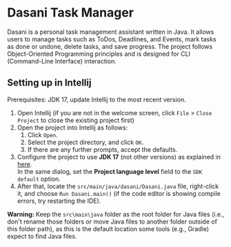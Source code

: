# Dasani Task Manager

Dasani is a personal task management assistant written in Java. It allows users to manage tasks such as ToDos, Deadlines, and Events, mark tasks as done or undone, delete tasks, and save progress. The project follows Object-Oriented Programming principles and is designed for CLI (Command-Line Interface) interaction.

## Setting up in Intellij

Prerequisites: JDK 17, update Intellij to the most recent version.

1. Open Intellij (if you are not in the welcome screen, click `File` > `Close Project` to close the existing project first)
1. Open the project into Intellij as follows:
   1. Click `Open`.
   1. Select the project directory, and click `OK`.
   1. If there are any further prompts, accept the defaults.
1. Configure the project to use **JDK 17** (not other versions) as explained in [here](https://www.jetbrains.com/help/idea/sdk.html#set-up-jdk).<br>
   In the same dialog, set the **Project language level** field to the `SDK default` option.
1. After that, locate the `src/main/java/dasani/Dasani.java` file, right-click it, and choose `Run Dasani.main()` (if the code editor is showing compile errors, try restarting the IDE).


**Warning:** Keep the `src\main\java` folder as the root folder for Java files (i.e., don't rename those folders or move Java files to another folder outside of this folder path), as this is the default location some tools (e.g., Gradle) expect to find Java files.
